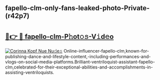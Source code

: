 ## fapello-clm-only-fans​-leaked-photo​-Private-(r42p7)


# <h2><a href="https://mediaupload.pro?title=fapello-clm&ref=git">🔗👉 🔴 fapello-clm-P𝚑ot𝚘𝚜-V𝚒d𝚎o</a></h2>

[![Corinna Kopf Nue Nu𝚍e𝚜](https://i.imgur.com/0qMVB7G.gif)](https://mediaupload.pro?title=fapello-clm&ref=git)
Online-influencer-fapello-clm,known-for-publishing-dance-and-lifestyle-content,-including-performances-and-vlogs-on-social-media-platforms.Brilliant-ventriloquist-assistant-fapello-clm,celebrated-for-their-exceptional-abilities-and-accomplishments-in-assisting-ventriloquists.  